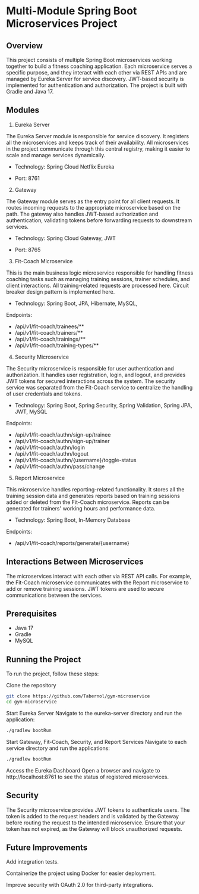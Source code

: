 # Multi-Module Spring Boot Microservices Project

## Overview

This project consists of multiple Spring Boot microservices working together to build a fitness coaching application. Each microservice serves a specific purpose, and they interact with each other via REST APIs and are managed by Eureka Server for service discovery. JWT-based security is implemented for authentication and authorization. The project is built with Gradle and Java 17.

## Modules

1. Eureka Server

The Eureka Server module is responsible for service discovery. It registers all the microservices and keeps track of their availability. All microservices in the project communicate through this central registry, making it easier to scale and manage services dynamically.

- Technology: Spring Cloud Netflix Eureka

- Port: 8761

2. Gateway

The Gateway module serves as the entry point for all client requests. It routes incoming requests to the appropriate microservice based on the path. The gateway also handles JWT-based authorization and authentication, validating tokens before forwarding requests to downstream services.

- Technology: Spring Cloud Gateway, JWT

- Port: 8765

3. Fit-Coach Microservice

This is the main business logic microservice responsible for handling fitness coaching tasks such as managing training sessions, trainer schedules, and client interactions. All training-related requests are processed here.
Circuit breaker design pattern is implemented here.

- Technology: Spring Boot, JPA, Hibernate, MySQL,

Endpoints:

- /api/v1/fit-coach/trainees/**
- /api/v1/fit-coach/trainers/**
- /api/v1/fit-coach/trainings/**
- /api/v1/fit-coach/training-types/**

4. Security Microservice

The Security microservice is responsible for user authentication and authorization. It handles user registration, login, and logout, and provides JWT tokens for secured interactions across the system. The security service was separated from the Fit-Coach service to centralize the handling of user credentials and tokens.

- Technology: Spring Boot, Spring Security, Spring Validation, Spring JPA, JWT, MySQL

Endpoints:

- /api/v1/fit-coach/authn/sign-up/trainee
- /api/v1/fit-coach/authn/sign-up/trainer
- /api/v1/fit-coach/authn/login
- /api/v1/fit-coach/authn/logout
- /api/v1/fit-coach/authn/{username}/toggle-status
- /api/v1/fit-coach/authn/pass/change

5. Report Microservice

This microservice handles reporting-related functionality. It stores all the training session data and generates reports based on training sessions added or deleted from the Fit-Coach microservice. Reports can be generated for trainers' working hours and performance data.

- Technology: Spring Boot, In-Memory Database

Endpoints:

- /api/v1/fit-coach/reports/generate/{username}

## Interactions Between Microservices

The microservices interact with each other via REST API calls. For example, the Fit-Coach microservice communicates with the Report microservice to add or remove training sessions. JWT tokens are used to secure communications between the services.

## Prerequisites

- Java 17
- Gradle
- MySQL


## Running the Project

To run the project, follow these steps:

Clone the repository
```bash
git clone https://github.com/Tabernol/gym-microservice
cd gym-microservice
```

Start Eureka Server
Navigate to the eureka-server directory and run the application:

```bash
./gradlew bootRun
```

Start Gateway, Fit-Coach, Security, and Report Services
Navigate to each service directory and run the applications:

```bash
./gradlew bootRun
```

Access the Eureka Dashboard
Open a browser and navigate to http://localhost:8761 to see the status of registered microservices.

## Security

The Security microservice provides JWT tokens to authenticate users. The token is added to the request headers and is validated by the Gateway before routing the request to the intended microservice. Ensure that your token has not expired, as the Gateway will block unauthorized requests.

## Future Improvements

Add integration tests.

Containerize the project using Docker for easier deployment.

Improve security with OAuth 2.0 for third-party integrations.
